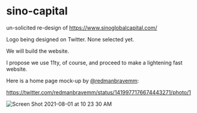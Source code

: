 # sino-capital
un-solicited re-design of https://www.sinoglobalcapital.com/


Logo being designed on Twitter. None selected yet. 

We will build the website.

I propose we use 11ty, of course, and proceed to make a lightening fast website.


Here is a home page mock-up by [@redmanbravemm](https://twitter.com/redmanbravemm):

https://twitter.com/redmanbravemm/status/1419977176674443271/photo/1

![Screen Shot 2021-08-01 at 10 23 30 AM](https://user-images.githubusercontent.com/71414784/127779927-b486247e-e1c3-4eee-8414-d2760f638535.png)
